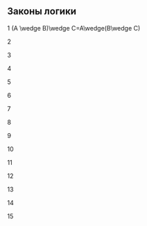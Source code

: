 ## Законы логики


1 (A \wedge B)\wedge C=A\wedge(B\wedge C)



2



3



4



5



6



7



8



9



10



11



12



13



14



15


